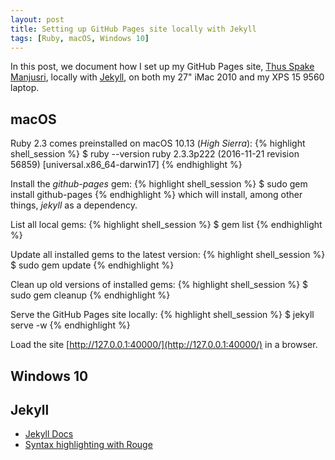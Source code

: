 ```yaml
---
layout: post
title: Setting up GitHub Pages site locally with Jekyll
tags: [Ruby, macOS, Windows 10]
---
```


In this post, we document how I set up my GitHub Pages site, [Thus Spake Manjusri](http://manjusri.ucsc.edu/), locally with [Jekyll](https://jekyllrb.com/), on both my 27" iMac 2010 and my XPS 15 9560 laptop.<!-- more -->

## macOS
Ruby 2.3 comes preinstalled on macOS 10.13 (*High Sierra*):
{% highlight shell_session %}
$ ruby --version
ruby 2.3.3p222 (2016-11-21 revision 56859) [universal.x86_64-darwin17]
{% endhighlight %}

Install the *github-pages* gem:
{% highlight shell_session %}
$ sudo gem install github-pages
{% endhighlight %}
which will install, among other things, *jekyll* as a dependency.

List all local gems:
{% highlight shell_session %}
$ gem list
{% endhighlight %}

Update all installed gems to the latest version:
{% highlight shell_session %}
$ sudo gem update
{% endhighlight %}

Clean up old versions of installed gems:
{% highlight shell_session %}
$ sudo gem cleanup
{% endhighlight %}

Serve the GitHub Pages site locally:
{% highlight shell_session %}
$ jekyll serve -w
{% endhighlight %}

Load the site [http://127.0.0.1:40000/](http://127.0.0.1:40000/) in a browser.

## Windows 10

## Jekyll
* [Jekyll Docs](https://jekyllrb.com/docs/home/)
* [Syntax highlighting with Rouge](https://github.com/jneen/rouge/wiki/List-of-supported-languages-and-lexers)
